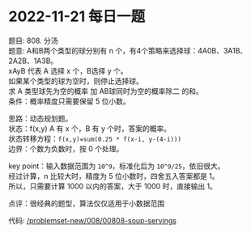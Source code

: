 # 2022-11-21 每日一题


题目: 808. 分汤  
题意: A和B两个类型的球分别有 n 个，有4个策略来选择球：4A0B、3A1B、2A2B、1A3B。  
xAyB 代表 A 选择 x 个，B选择 y 个。  
如果某个类型的球为空时，则停止选择球。  
求 A 类型球先为空的概率 加 AB球同时为空的概率除二 的和。  
条件：概率精度只需要保留 5 位小数。  


思路：动态规划题。  
状态：f(x,y)  A 有 x 个，B 有 y 个时，答案的概率。  
状态转移方程：`f(x,y)=sum(0.25 * f(x-i, y-(4-i)))`  
边界：个数为负数时，按 0 个处理。  


key point：输入数据范围为 `10^9`，标准化后为 `10^9/25`，依旧很大。  
经过计算，n 比较大时，精度为 5 位小数时，四舍五入答案都是 1。  
所以，只需要计算 1000 以内的答案，大于 1000 时，直接输出 1。  


点评：很经典的题型，算法仅仅适用于小数据范围  


代码: [/problemset-new/008/00808-soup-servings](/problemset-new/008/00808-soup-servings)  
